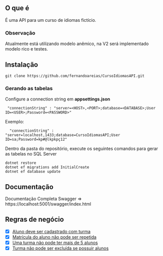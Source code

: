 ## O que é

É uma API para um curso de idiomas fictício.

### Observação
Atualmente está utilizando modelo anêmico, na V2 será implementado modelo rico e testes.

## Instalação

```
git clone https://github.com/fernandoareias/CursoIdiomasAPI.git
```

### Gerando as tabelas

Configure a connection string em **appsettings.json**

```
 "connectionString" : "server=<HOST>,<PORT>;database=<DATABASE>;User ID=<USER>;Password=<PASSWORD>"
```

Exemplo:

```
  "connectionString" : "server=localhost,1433;database=CursoIdiomasAPI;User ID=sa;Password=kp#@lkpkpç12"
```

Dentro da pasta do repositório, execute os seguintes comandos para gerar as tabelas no SQL Server

```
dotnet restore
dotnet ef migrations add InitialCreate
dotnet ef database update
```

## Documentação

Documentação Completa Swagger => https://localhost:5001/swagger/index.html

## Regras de negócio

- [x] [Aluno deve ser cadastrado com turma](https://github.com/fernandoareias/CursoIdiomasAPI/blob/main/Controllers/AlunosControllers.cs#L106-L146)
- [x] [Matrícula do aluno não pode ser repetida](https://github.com/fernandoareias/CursoIdiomasAPI/blob/main/Models/Matricula.cs#L12-L29)
- [x] [Uma turma não pode ter mais de 5 alunos](https://github.com/fernandoareias/CursoIdiomasAPI/blob/main/Controllers/AlunosControllers.cs#L117-#L123)
- [x] [Turma não pode ser excluída se possuir alunos](https://github.com/fernandoareias/CursoIdiomasAPI/blob/main/Controllers/TurmasController.cs#L98-L103)
